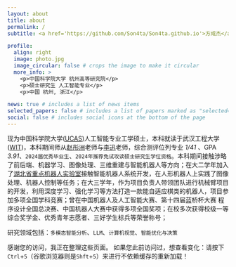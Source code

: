 ```yaml
---
layout: about
title: about
permalink: /
subtitle: <a href='https://github.com/Son4ta/Son4ta.github.io'>方成杰</a>

profile:
  align: right
  image: photo.jpg
  image_circular: false # crops the image to make it circular
  more_info: >
    <p>中国科学院大学 杭州高等研究院</p>
    <p>硕士研究生 人工智能专业</p>
    <p>中国 杭州, 浙江</p>

news: true # includes a list of news items
selected_papers: false # includes a list of papers marked as "selected={true}"
social: false # includes social icons at the bottom of the page
---
```

现为中国科学院大学([UCAS](https://www.ucas.ac.cn/))人工智能专业工学硕士，本科就读于武汉工程大学([WIT](https://www.wit.edu.cn/))，本科期间师从[赵彤洲](https://cs.wit.edu.cn/info/1026/5517.htm)老师与[李迅](https://cs.wit.edu.cn/info/1026/8528.htm)老师，综合测评位列专业 _1/41_ 、GPA _3.91_、`2024届优秀毕业生`、`2024年推荐免试攻读硕士研究生学位资格`。本科期间接触涉略了前后端、机器学习、图像处理、三维重建与智能机器人等方向；在大二学年加入了[湖北省重点机器人实验室](https://robot.wit.edu.cn/)接触智能机器人系统开发，在人形机器人上实践了图像处理、机器人控制等任务；在大三学年，作为项目负责人带领团队进行机械臂项目的开发，利用深度学习、强化学习等方法打造一款能自适应棋类的机器人，项目参加多项全国学科竞赛；曾在中国机器人及人工智能大赛、第十四届蓝桥杯大赛 程序设计全国总决赛、中国机器人大赛中获得多项全国奖项；在校多次获得校级一等综合奖学金、优秀青年志愿者、三好学生标兵等荣誉称号；

研究领域包括：`多模态智能分析`、`LLM`、`计算机视觉`、`智能优化与决策`


感谢您的访问，我正在整理这些页面。
如果您此前访问过，想查看变化：请按下`Ctrl`+`5`（谷歌浏览器则是`Shft`+`5`）来进行不依赖缓存的重新加载！
